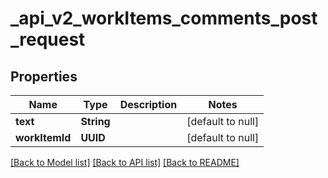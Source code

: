 # _api_v2_workItems_comments_post_request
## Properties

| Name | Type | Description | Notes |
|------------ | ------------- | ------------- | -------------|
| **text** | **String** |  | [default to null] |
| **workItemId** | **UUID** |  | [default to null] |

[[Back to Model list]](../README.md#documentation-for-models) [[Back to API list]](../README.md#documentation-for-api-endpoints) [[Back to README]](../README.md)

